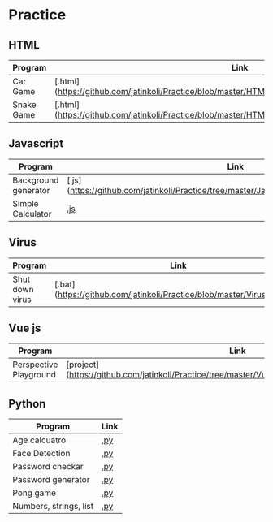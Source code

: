# Practice

## HTML
Program | Link
-- | --
Car Game | [.html] (https://github.com/jatinkoli/Practice/blob/master/HTML/Car%20Game/car%20game.html)
Snake Game | [.html] (https://github.com/jatinkoli/Practice/blob/master/HTML/Snake%20Game/Snake%20game.html)

## Javascript
Program | Link
-- | --
Background generator | [.js] (https://github.com/jatinkoli/Practice/tree/master/Javascript/Background%20generator)
Simple Calculator  | [.js](https://github.com/jatinkoli/Practice/tree/master/Javascript/Simple%20Calculator%20using%20HTML%2C%20CSS%2CJS)

## Virus
Program | Link
-- | --
Shut down virus | [.bat] (https://github.com/jatinkoli/Practice/blob/master/Virus/love.bat)

## Vue js
Program | Link
-- | --
Perspective Playground | [project] (https://github.com/jatinkoli/Practice/tree/master/Vue%20js/Perspective%20Playground)

## Python
Program | Link
-- | --
Age calcuatro | [.py](https://github.com/jatinkoli/Practice/blob/master/python/Age%20calcuatro/main.py)
Face Detection | [.py](https://github.com/jatinkoli/Practice/tree/master/python/Face%20Detection%20Project)
Password checkar | [.py](https://github.com/jatinkoli/Practice/blob/master/python/Password%20checkar/main.py)
Password generator | [.py](https://github.com/jatinkoli/Practice/blob/master/python/Password-generator/main.py)
Pong game | [.py](https://github.com/jatinkoli/Practice/blob/master/python/Pong%20game/pong%20game.py)
Numbers, strings, list | [.py](https://github.com/jatinkoli/Practice/blob/master/python/numbers%2C%20String%2C%20list/Untitled.ipynb)